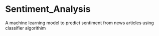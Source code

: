# Sentiment_Analysis
A machine learning model to predict sentiment from news articles using classifier algorithim
